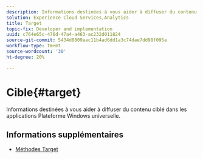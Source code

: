 ```yaml
---
description: Informations destinées à vous aider à diffuser du contenu ciblé dans les applications Plateforme Windows universelle.
solution: Experience Cloud Services,Analytics
title: Target
topic-fix: Developer and implementation
uuid: c764e65c-476d-47a4-a463-ac232d011824
source-git-commit: 5434d8809aac11b4ad6dd1a3c74dae7dd98f095a
workflow-type: tm+mt
source-wordcount: '30'
ht-degree: 20%

---
```



# Cible{#target}

Informations destinées à vous aider à diffuser du contenu ciblé dans les applications Plateforme Windows universelle.

## Informations supplémentaires 

+ [Méthodes Target](/help/universal-windows/target/target-methods.md)